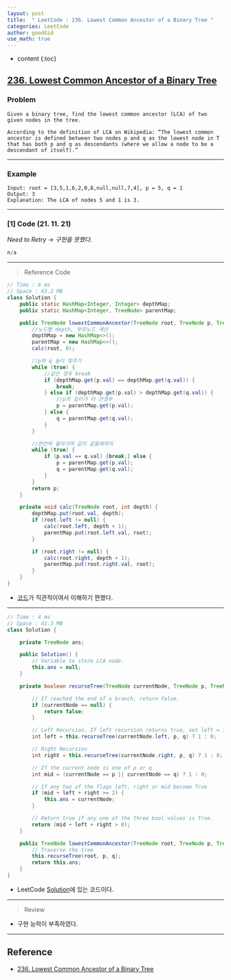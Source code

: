 ```yaml
---
layout: post
title:  " LeetCode : 236. Lowest Common Ancestor of a Binary Tree "
categories: LeetCode
author: goodGid
use_math: true
---
```

* content
{:toc}

## [236. Lowest Common Ancestor of a Binary Tree](https://leetcode.com/problems/lowest-common-ancestor-of-a-binary-tree/)

### Problem

```
Given a binary tree, find the lowest common ancestor (LCA) of two given nodes in the tree.

According to the definition of LCA on Wikipedia: “The lowest common ancestor is defined between two nodes p and q as the lowest node in T that has both p and q as descendants (where we allow a node to be a descendant of itself).”
```


---

### Example

```
Input: root = [3,5,1,6,2,0,8,null,null,7,4], p = 5, q = 1
Output: 3
Explanation: The LCA of nodes 5 and 1 is 3.
```

---

### [1] Code (21. 11. 21)

*Need to Retry -> 구현을 못했다.*

``` java
n/a
```

---

> Reference Code

``` java
// Time : 6 ms 
// Space : 43.2 MB
class Solution {
    public static HashMap<Integer, Integer> depthMap;
    public static HashMap<Integer, TreeNode> parentMap;

    public TreeNode lowestCommonAncestor(TreeNode root, TreeNode p, TreeNode q) {
        //노드별 depth, 부모노드 계산
        depthMap = new HashMap<>();
        parentMap = new HashMap<>();
        calc(root, 0);

        //p와 q 높이 맞추기
        while (true) {
            //같은 경우 break
            if (depthMap.get(p.val) == depthMap.get(q.val)) {
                break;
            } else if (depthMap.get(p.val) > depthMap.get(q.val)) {
                //p의 깊이가 더 큰경우
                p = parentMap.get(p.val);
            } else {
                q = parentMap.get(q.val);
            }
        }

        //한칸씩 올라가며 값이 같을때까지
        while (true) {
            if (p.val == q.val) {break;} else {
                p = parentMap.get(p.val);
                q = parentMap.get(q.val);
            }
        }
        return p;
    }

    private void calc(TreeNode root, int depth) {
        depthMap.put(root.val, depth);
        if (root.left != null) {
            calc(root.left, depth + 1);
            parentMap.put(root.left.val, root);
        }

        if (root.right != null) {
            calc(root.right, depth + 1);
            parentMap.put(root.right.val, root);
        }
    }
}
```

* [코드](https://github.com/wonyong-park/LeetCode/blob/main/lowest-common-ancestor-of-a-binary-tree/lowest-common-ancestor-of-a-binary-tree.java)가 직관적이여서 이해하기 편했다.

---

``` java
// Time : 4 ms	
// Space : 41.3 MB
class Solution {

    private TreeNode ans;

    public Solution() {
        // Variable to store LCA node.
        this.ans = null;
    }

    private boolean recurseTree(TreeNode currentNode, TreeNode p, TreeNode q) {

        // If reached the end of a branch, return false.
        if (currentNode == null) {
            return false;
        }

        // Left Recursion. If left recursion returns true, set left = 1 else 0
        int left = this.recurseTree(currentNode.left, p, q) ? 1 : 0;

        // Right Recursion
        int right = this.recurseTree(currentNode.right, p, q) ? 1 : 0;

        // If the current node is one of p or q
        int mid = (currentNode == p || currentNode == q) ? 1 : 0;

        // If any two of the flags left, right or mid become True
        if (mid + left + right >= 2) {
            this.ans = currentNode;
        }

        // Return true if any one of the three bool values is True.
        return (mid + left + right > 0);
    }

    public TreeNode lowestCommonAncestor(TreeNode root, TreeNode p, TreeNode q) {
        // Traverse the tree
        this.recurseTree(root, p, q);
        return this.ans;
    }
}
```

* LeetCode [Solution](https://leetcode.com/problems/lowest-common-ancestor-of-a-binary-tree/solution/)에 있는 코드이다.

---

> Review

* 구현 능력이 부족하였다.




---

## Reference

* [236. Lowest Common Ancestor of a Binary Tree](https://leetcode.com/problems/lowest-common-ancestor-of-a-binary-tree/)